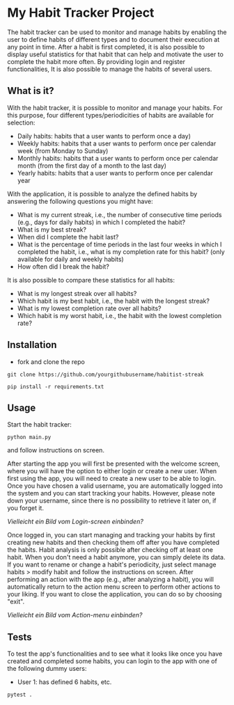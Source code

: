 # My Habit Tracker Project

The habit tracker can be used to monitor and manage habits by enabling the user to define habits of different types and to document their execution at any point in time. After a habit is first completed, it is also possible to display useful statistics for that habit that can help and motivate the user to complete the habit more often. By providing login and register functionalities, It is also possible to manage the habits of several users. 

## What is it?

With the habit tracker, it is possible to monitor and manage your habits. For this purpose, four different types/periodicities of habits are available for selection:
- Daily habits: habits that a user wants to perform once a day)
- Weekly habits: habits that a user wants to perform once per calendar week (from Monday to Sunday)
- Monthly habits: habits that a user wants to perform once per calendar month (from the first day of a month to the last day)
- Yearly habits: habits that a user wants to perform once per calendar year

With the application, it is possible to analyze the defined habits by answering the following questions you might have:
- What is my current streak, i.e., the number of consecutive time periods (e.g., days for daily habits) in which I completed the habit? 
- What is my best streak? 
- When did I complete the habit last? 
- What is the percentage of time periods in the last four weeks in which I completed the habit, i.e., what is my completion rate for this habit? (only available for daily and weekly habits)
- How often did I break the habit? 

It is also possible to compare these statistics for all habits:
- What is my longest streak over all habits? 
- Which habit is my best habit, i.e., the habit with the longest streak? 
- What is my lowest completion rate over all habits? 
- Which habit is my worst habit, i.e., the habit with the lowest completion rate?

## Installation

- fork and clone the repo

```shell
git clone https://github.com/yourgithubusername/habitist-streak
```

```shell
pip install -r requirements.txt
```

## Usage

Start the habit tracker:

```shell
python main.py
```

and follow instructions on screen. 

After starting the app you will first be presented with the welcome screen, where you will have the option to either login or create a new user. When first using the app, you will need to create a new user to be able to login. Once you have chosen a valid username, you are automatically logged into the system and you can start tracking your habits. However, please note down your username, since there is no possibility to retrieve it later on, if you forget it. 

_Vielleicht ein Bild vom Login-screen einbinden?_

Once logged in, you can start managing and tracking your habits by first creating new habits and then checking them off after you have completed the habits. Habit analysis is only possible after checking off at least one habit. When you don't need a habit anymore, you can simply delete its data. If you want to rename or change a habit's periodicity, just select manage habits > modify habit and follow the instructions on screen. After performing an action with the app (e.g., after analyzing a habit), you will automatically return to the action menu screen to perform other actions to your liking. If you want to close the application, you can do so by choosing "exit".  

_Vielleicht ein Bild vom Action-menu einbinden?_

## Tests

To test the app's functionalities and to see what it looks like once you have created and completed some habits, you can login to the app with one of the following dummy users:
- User 1: has defined 6 habits, etc. 

```shell
pytest .
```